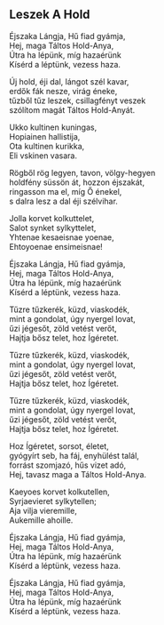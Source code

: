 ## Leszek A Hold

Éjszaka Lángja, Hű fiad gyámja,  
Hej, maga Táltos Hold-Anya,  
Útra ha lépünk, míg hazaérünk  
Kísérd a léptünk, vezess haza.

Új hold, éji dal, lángot szél kavar,  
erdők fák nesze, virág éneke,  
tűzből tűz leszek, csillagfényt veszek  
szólítom magát Táltos Hold-Anyát.

Ukko kultinen kuningas,  
Hopiainen hallistija,  
Ota kultinen kurikka,  
Eli vskinen vasara.

Rögből rög legyen, tavon, völgy-hegyen  
holdfény süssön át, hozzon éjszakát,  
ringasson ma el, míg Ő énekel,  
s dalra lesz a dal éji szélvihar.

Jolla korvet kolkuttelet,  
Salot synket sylkyttelet,  
Yhtenae kesaeisnae yoenae,  
Ehtoyoenae ensimeisnae! 

Éjszaka Lángja, Hű fiad gyámja,  
Hej, maga Táltos Hold-Anya,  
Útra ha lépünk, míg hazaérünk  
Kísérd a léptünk, vezess haza.

Tűzre tűzkerék, küzd, viaskodék,  
mint a gondolat, úgy nyergel lovat,  
űzi jégesőt, zöld vetést verőt,  
Hajtja bősz telet, hoz Ígéretet.

Tűzre tűzkerék, küzd, viaskodék,  
mint a gondolat, úgy nyergel lovat,  
űzi jégesőt, zöld vetést verőt,  
Hajtja bősz telet, hoz Ígéretet.

Tűzre tűzkerék, küzd, viaskodék,  
mint a gondolat, úgy nyergel lovat,  
űzi jégesőt, zöld vetést verőt,  
Hajtja bősz telet, hoz Ígéretet.

Hoz Ígéretet, sorsot, életet,  
gyógyírt seb, ha fáj, enyhülést talál,  
forrást szomjazó, hűs vizet adó,  
Hej, tavasz maga a Táltos Hold-Anya.

Kaeyoes korvet kolkutellen,  
Syrjaevieret sylkytellen;  
Aja vilja vieremille,  
Aukemille ahoille.

Éjszaka Lángja, Hű fiad gyámja,  
Hej, maga Táltos Hold-Anya,  
Útra ha lépünk, míg hazaérünk  
Kísérd a léptünk, vezess haza.

Éjszaka Lángja, Hű fiad gyámja,  
Hej, maga Táltos Hold-Anya,  
Útra ha lépünk, míg hazaérünk  
Kísérd a léptünk, vezess haza.
